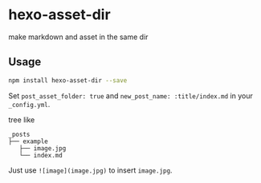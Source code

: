 # hexo-asset-dir

make markdown and asset in the same dir

## Usage
```bash
npm install hexo-asset-dir --save
```

Set `post_asset_folder: true` and `new_post_name: :title/index.md` in your `_config.yml`.

tree like

```plain
_posts
├── example
   ├── image.jpg
   └── index.md
```

Just use `![image](image.jpg)` to insert `image.jpg`.
